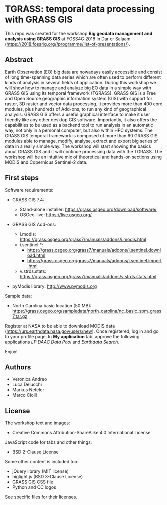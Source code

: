 TGRASS: temporal data processing with GRASS GIS
===============================================

This repo was created for the workshop **Big geodata management and analysis using GRASS GIS** at FOSS4G 2018 in Dar er Salaam (https://2018.foss4g.org//programme/list-of-presentations/).

Abstract
--------

Earth Observation (EO) big data are nowadays easily accessible and consist of long time-spanning data series which are often used to perform different kinds of analysis in several fields of application. During this workshop we will show how to manage and analyze big EO data in a simple way with GRASS GIS using its temporal framework (TGRASS). GRASS GIS is a Free and Open Source geographic information system (GIS) with support for raster, 3D raster and vector data processing. It provides more than 400 core modules, plus hundreds of Add-ons, to run any kind of geographical analysis. GRASS GIS offers a useful graphical interface to make it user friendly like any other desktop GIS software. Importantly, it also offers the capabilities to be used as a backend tool to run analysis in an automatic way, not only in a personal computer, but also within HPC systems. The GRASS GIS temporal framework is composed of more than 60 GRASS GIS modules able to manage, modify, analyse, extract and export big series of data in a really simple way. The workshop will start showing the basics about GRASS GIS and it will continue processing data with the TGRASS. The workshop will be an intuitive mix of theoretical and hands-on sections using MODIS and Copernicus Sentinel-2 data.

First steps
-----------

Software requirements:
* GRASS GIS 7.4: 
  * Stand-alone installer: https://grass.osgeo.org/download/software/
  * OSGeo-live: https://live.osgeo.org/
 
* GRASS GIS Add-ons: 
  * i.modis: https://grass.osgeo.org/grass7/manuals/addons/i.modis.html
  * i.sentinel.*: 
    * https://grass.osgeo.org/grass7/manuals/addons/i.sentinel.download.html
    * https://grass.osgeo.org/grass7/manuals/addons/i.sentinel.import.html
  * v.strds.stats: https://grass.osgeo.org/grass7/manuals/addons/v.strds.stats.html
* pyModis library: http://www.pymodis.org

Sample data:
* North Carolina basic location (50 MB): https://grass.osgeo.org/sampledata/north_carolina/nc_basic_spm_grass7.tar.gz

Register at NASA to be able to download MODIS data (https://urs.earthdata.nasa.gov/users/new). Once registered, log in and go to your profile page. In **My application** tab, approve the following applications *LP DAAC Data Pool* and *Earthdata Search*.

Enjoy! 

Authors
-------

* Veronica Andreo
* Luca Delucchi
* Markus Neteler
* Marco Ciolli

License
-------

The workshop text and images:

* Creative Commons Attribution-ShareAlike 4.0 International License

JavaScript code for tabs and other things:

* BSD 2-Clause License

Some other content is included too:

* jQuery library (MIT license)
* higlight.js (BSD 3-Clause License)
* GRASS GIS CSS file
* Python and CC logos

See specific files for their licenses.
